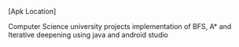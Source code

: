 [Apk Location]

Computer Science university projects
implementation of BFS, A* and Iterative deepening using java and android studio
